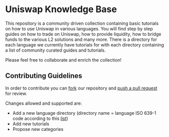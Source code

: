 # Uniswap Knowledge Base 

This repository is a community driven collection containing basic tutorials on how to use Uniswap in various languages.
You will find step by step guides on how to trade on Uniswap, how to provide liquidity, how to bridge funds to the various L2 solutions and many more.
There is a directory for each language we currently have tutorials for with each directory containing a list of community curated guides and tutorials.

Please feel free to collaborate and enrich the collection!

## Contributing Guidelines

In order to contribute you can [fork](https://docs.github.com/en/get-started/quickstart/fork-a-repo) our repository and [push a pull request](https://docs.github.com/en/pull-requests/collaborating-with-pull-requests/proposing-changes-to-your-work-with-pull-requests/about-pull-requests) for review. 

Changes allowed and supported are:

- Add a new language directory (directory name = language ISO 639-1 code according to this [list](https://en.wikipedia.org/wiki/List_of_ISO_639-1_codes))
- Add new tutorials 
- Propose new categories








